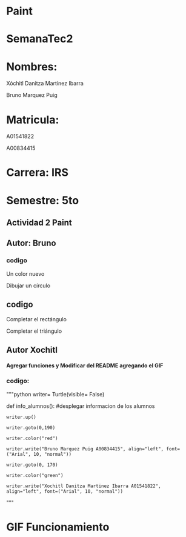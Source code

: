# Paint

# SemanaTec2
# Nombres: 
Xóchitl Danitza Martínez Ibarra

Bruno Marquez Puig
# Matricula: 
A01541822

A00834415
# Carrera: IRS

# Semestre: 5to

## Actividad 2 Paint 
## Autor: Bruno
### codigo
Un color nuevo  

Dibujar un círculo
## codigo
Completar el rectángulo

Completar el triángulo


## Autor Xochitl 
#### Agregar funciones y Modificar  del README agregando el GIF
### codigo:
"""python 
writer= Turtle(visible= False)

def info_alumnos(): #desplegar informacion de los alumnos 

    writer.up()
    
    writer.goto(0,190)
    
    writer.color("red")
    
    writer.write("Bruno Marquez Puig A00834415", align="left", font=("Arial", 10, "normal"))
    
    writer.goto(0, 170)
    
    writer.color("green")
    
    writer.write("Xochitl Danitza Martinez Ibarra A01541822", align="left", font=("Arial", 10, "normal"))
  """
 # GIF Funcionamiento 

